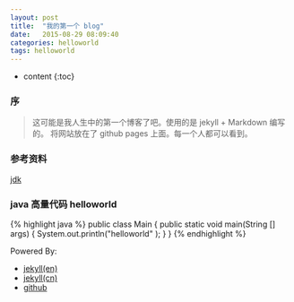 ```yaml
---
layout: post
title:  "我的第一个 blog"
date:   2015-08-29 08:09:40
categories: helloworld
tags: helloworld
---
```


* content
{:toc}

### 序
> 这可能是我人生中的第一个博客了吧。使用的是 jekyll + Markdown 编写的。
> 将网站放在了 github pages 上面。每一个人都可以看到。

### 参考资料
[jdk](http://www.oracle.com/technetwork/java/javase/downloads/index-jsp-138363.html)

### java 高量代码 helloworld
{% highlight java %}
public class Main {
    public static void main(String [] args) {
        System.out.println("helloworld" );
    }
}
{% endhighlight %}

Powered By:
 
* [jekyll(en)](http://jekyllrb.com/)
* [jekyll(cn)](http://jekyll.bootcss.com/)
* [github](https://github.com/)

[jekyll]:      http://jekyllrb.com
[jekyll-gh]:   https://github.com/jekyll/jekyll
[jekyll-help]: https://github.com/jekyll/jekyll-help
